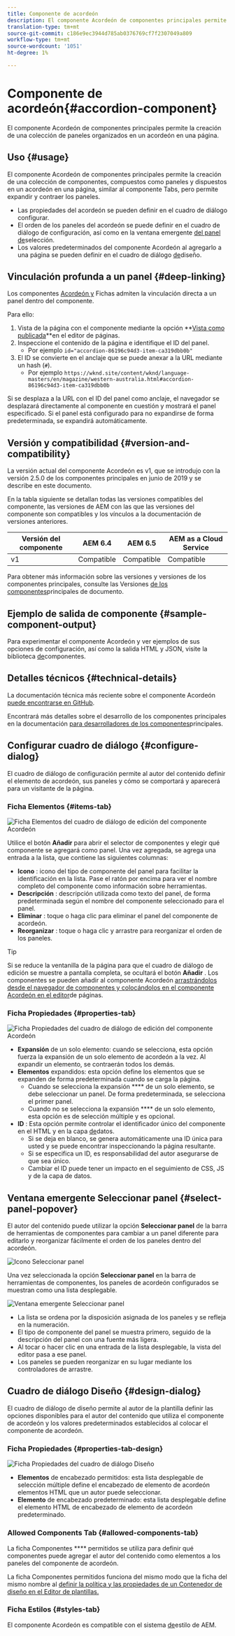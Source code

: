 ```yaml
---
title: Componente de acordeón
description: El componente Acordeón de componentes principales permite la creación de una colección de paneles organizados en un acordeón en una página.
translation-type: tm+mt
source-git-commit: c186e9ec3944d785ab0376769cf7f2307049a809
workflow-type: tm+mt
source-wordcount: '1051'
ht-degree: 1%

---
```



# Componente de acordeón{#accordion-component}

El componente Acordeón de componentes principales permite la creación de una colección de paneles organizados en un acordeón en una página.

## Uso {#usage}

El componente Acordeón de componentes principales permite la creación de una colección de componentes, compuestos como paneles y dispuestos en un acordeón en una página, similar al componente [](tabs.md)Tabs, pero permite expandir y contraer los paneles.

* Las propiedades del acordeón se pueden definir en el cuadro de diálogo [](#configure-dialog)configurar.
* El orden de los paneles del acordeón se puede definir en el cuadro de diálogo de configuración, así como en la ventana emergente [del panel de](#select-panel-popover)selección.
* Los valores predeterminados del componente Acordeón al agregarlo a una página se pueden definir en el cuadro de diálogo [de](#design-dialog)diseño.

## Vinculación profunda a un panel {#deep-linking}

Los componentes [Acordeón y](tabs.md) Fichas admiten la vinculación directa a un panel dentro del componente.

Para ello:

1. Vista de la página con el componente mediante la opción **[Vista como publicada](https://docs.adobe.com/content/help/en/experience-manager-65/authoring/authoring/editing-content.html#view-as-published)**en el editor de páginas.
1. Inspeccione el contenido de la página e identifique el ID del panel.
   * Por ejemplo `id="accordion-86196c94d3-item-ca319dbb0b"`
1. El ID se convierte en el anclaje que se puede anexar a la URL mediante un hash (`#`).
   * Por ejemplo `https://wknd.site/content/wknd/language-masters/en/magazine/western-australia.html#accordion-86196c94d3-item-ca319dbb0b`

Si se desplaza a la URL con el ID del panel como anclaje, el navegador se desplazará directamente al componente en cuestión y mostrará el panel especificado. Si el panel está configurado para no expandirse de forma predeterminada, se expandirá automáticamente.

## Versión y compatibilidad {#version-and-compatibility}

La versión actual del componente Acordeón es v1, que se introdujo con la versión 2.5.0 de los componentes principales en junio de 2019 y se describe en este documento.

En la tabla siguiente se detallan todas las versiones compatibles del componente, las versiones de AEM con las que las versiones del componente son compatibles y los vínculos a la documentación de versiones anteriores.

| Versión del componente | AEM 6.4   | AEM 6.5 | AEM as a Cloud Service |
|--- |--- |---|---|
| v1 | Compatible | Compatible | Compatible |

Para obtener más información sobre las versiones y versiones de los componentes principales, consulte las Versiones [de los componentes](/help/versions.md)principales de documento.

## Ejemplo de salida de componente {#sample-component-output}

Para experimentar el componente Acordeón y ver ejemplos de sus opciones de configuración, así como la salida HTML y JSON, visite la biblioteca [de](https://adobe.com/go/aem_cmp_library_accordion)componentes.

## Detalles técnicos {#technical-details}

La documentación técnica más reciente sobre el componente Acordeón [puede encontrarse en GitHub](https://adobe.com/go/aem_cmp_tech_accordion_v1).

Encontrará más detalles sobre el desarrollo de los componentes principales en la documentación [para desarrolladores de los componentes](/help/developing/overview.md)principales.

## Configurar cuadro de diálogo {#configure-dialog}

El cuadro de diálogo de configuración permite al autor del contenido definir el elemento de acordeón, sus paneles y cómo se comportará y aparecerá para un visitante de la página.

### Ficha Elementos {#items-tab}

![Ficha Elementos del cuadro de diálogo de edición del componente Acordeón](/help/assets/accordion-edit-items.png)

Utilice el botón **Añadir** para abrir el selector de componentes y elegir qué componente se agregará como panel. Una vez agregada, se agrega una entrada a la lista, que contiene las siguientes columnas:

* **Icono** : icono del tipo de componente del panel para facilitar la identificación en la lista. Pase el ratón por encima para ver el nombre completo del componente como información sobre herramientas.
* **Descripción** : descripción utilizada como texto del panel, de forma predeterminada según el nombre del componente seleccionado para el panel.
* **Eliminar** : toque o haga clic para eliminar el panel del componente de acordeón.
* **Reorganizar** : toque o haga clic y arrastre para reorganizar el orden de los paneles.

>[!TIP]
>
>Si se reduce la ventanilla de la página para que el cuadro de diálogo de edición se muestre a pantalla completa, se ocultará el botón **Añadir** . Los componentes se pueden añadir al componente Acordeón [arrastrándolos desde el navegador de componentes y colocándolos en el componente Acordeón en el editor](https://helpx.adobe.com/experience-manager/6-5/sites/authoring/using/editing-content.html#InsertingaComponent)de páginas.

### Ficha Propiedades {#properties-tab}

![Ficha Propiedades del cuadro de diálogo de edición del componente Acordeón](/help/assets/accordion-edit-properties.png)

* **Expansión** de un solo elemento: cuando se selecciona, esta opción fuerza la expansión de un solo elemento de acordeón a la vez. Al expandir un elemento, se contraerán todos los demás.
* **Elementos** expandidos: esta opción define los elementos que se expanden de forma predeterminada cuando se carga la página.
   * Cuando se selecciona la expansión **** de un solo elemento, se debe seleccionar un panel. De forma predeterminada, se selecciona el primer panel.
   * Cuando no se selecciona la expansión **** de un solo elemento, esta opción es de selección múltiple y es opcional.
* **ID** : Esta opción permite controlar el identificador único del componente en el HTML y en la capa [de](/help/developing/data-layer/overview.md)datos.
   * Si se deja en blanco, se genera automáticamente una ID única para usted y se puede encontrar inspeccionando la página resultante.
   * Si se especifica un ID, es responsabilidad del autor asegurarse de que sea único.
   * Cambiar el ID puede tener un impacto en el seguimiento de CSS, JS y de la capa de datos.

## Ventana emergente Seleccionar panel {#select-panel-popover}

El autor del contenido puede utilizar la opción **Seleccionar panel** de la barra de herramientas de componentes para cambiar a un panel diferente para editarlo y reorganizar fácilmente el orden de los paneles dentro del acordeón.

![Icono Seleccionar panel](/help/assets/select-panel-icon.png)

Una vez seleccionada la opción **Seleccionar panel** en la barra de herramientas de componentes, los paneles de acordeón configurados se muestran como una lista desplegable.

![Ventana emergente Seleccionar panel](/help/assets/select-panel-popover.png)

* La lista se ordena por la disposición asignada de los paneles y se refleja en la numeración.
* El tipo de componente del panel se muestra primero, seguido de la descripción del panel con una fuente más ligera.
* Al tocar o hacer clic en una entrada de la lista desplegable, la vista del editor pasa a ese panel.
* Los paneles se pueden reorganizar en su lugar mediante los controladores de arrastre.

## Cuadro de diálogo Diseño {#design-dialog}

El cuadro de diálogo de diseño permite al autor de la plantilla definir las opciones disponibles para el autor del contenido que utiliza el componente de acordeón y los valores predeterminados establecidos al colocar el componente de acordeón.

### Ficha Propiedades {#properties-tab-design}

![Ficha Propiedades del cuadro de diálogo Diseño](/help/assets/accordion-design-properties.png)

* **Elementos** de encabezado permitidos: esta lista desplegable de selección múltiple define el encabezado de elemento de acordeón elementos HTML que un autor puede seleccionar.
* **Elemento** de encabezado predeterminado: esta lista desplegable define el elemento HTML de encabezado de elemento de acordeón predeterminado.

### Allowed Components Tab {#allowed-components-tab}

La ficha Componentes **** permitidos se utiliza para definir qué componentes puede agregar el autor del contenido como elementos a los paneles del componente de acordeón.

La ficha Componentes permitidos funciona del mismo modo que la ficha del mismo nombre al [definir la política y las propiedades de un Contenedor de diseño en el Editor de plantillas.](https://docs.adobe.com/content/help/en/experience-manager-65/authoring/siteandpage/templates.html)

### Ficha Estilos {#styles-tab}

El componente Acordeón es compatible con el sistema [de](/help/get-started/authoring.md#component-styling)estilo de AEM.
